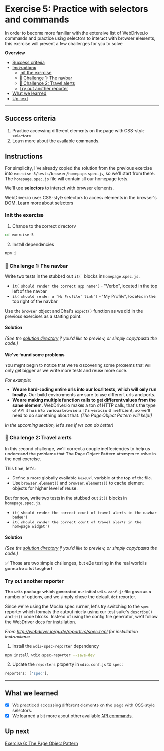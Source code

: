 # Exercise 5: Practice with selectors and commands

In order to become more familiar with the extensive list of WebDriver.io commands and practice using selectors to interact with browser elements, this exercise will present a few challenges for you to solve.

**Overview**

<!-- TOC -->

- [Success criteria](#success-criteria)
- [Instructions](#instructions)
  - [Init the exercise](#init-the-exercise)
  - [💪 Challenge 1: The navbar](#💪-challenge-1-the-navbar)
  - [💪 Challenge 2: Travel alerts](#💪-challenge-2-travel-alerts)
  - [Try out another reporter](#try-out-another-reporter)
- [What we learned](#what-we-learned)
- [Up next](#up-next)

<!-- /TOC -->

---

## Success criteria

1. Practice accessing different elements on the page with CSS-style selectors.
2. Learn more about the available commands.

## Instructions

For simplicity, I've already copied the solution from the previous exercise into `exercise-5/tests/browser/homepage.spec.js`, so we'll start from there.  The `homepage.spec.js` file will contain all our homepage tests.

We'll use **selectors** to interact with browser elements.

WebDriver.io uses CSS-style selectors to access elements in the browser's DOM.  [Learn more about selectors](http://webdriver.io/guide/usage/selectors.html)

### Init the exercise

1. Change to the correct directory

```bash
cd exercise-5
```

2. Install dependencies

```bash
npm i
```

### 💪 Challenge 1: The navbar

Write two tests in the stubbed out `it()` blocks in `homepage.spec.js`.

- `it('should render the correct app name')` - "Verbo", located in the top left of the navbar
- `it('should render a "My Profile" link')` - "My Profile", located in the top right of the navbar

Use the `browser` object and Chai's `expect()` function as we did in the previous exercises as a starting point.

#### Solution

_(See the [solution directory](tests/browser/solution) if you'd like to preview, or simply copy/pasta the code.)_

#### We've found some problems

You might begin to notice that we're discovering some problems that will only get bigger as we write more tests and reuse more code.

_For example:_

- **We are hard-coding entire urls into our local tests, which will only run locally.**  Our build environments are sure to use different urls and ports.
- **We are making multiple function calls to get different values from the same element.**  WebDriver.io makes a ton of HTTP calls, that's the type of API it has into various browsers.  It's verbose & inefficient, so we'll need to do something about that.  _(The Page Object Pattern will help!)_

_In the upcoming section, let's see if we can do better!_

### 💪 Challenge 2: Travel alerts

In this second challenge, we'll correct a couple ineffeciencies to help us understand the problems that The Page Object Pattern attempts to solve in the next exercise.

This time, let's:

- Define a more globally available `baseUrl` variable at the top of the file.
- Use `browser.element()` and `browser.elements()` to cache element objects for higher level of reuse.

But for now, write two tests in the stubbed out `it()` blocks in `homepage.spec.js`.

- `it('should render the correct count of travel alerts in the navbar badge')`
- `it('should render the correct count of travel alerts in the homepage widget')`

#### Solution

_(See the [solution directory](tests/browser/solution) if you'd like to preview, or simply copy/pasta the code.)_

✅ Those are two simple challenges, but e2e testing in the real world is gonna be a lot tougher!

### Try out another reporter

The `wdio` package which generated our initial `wdio.conf.js` file gave us a number of options, and we simply chose the default `dot` reporter.

Since we're using the Mocha spec runner, let's try switching to the `spec` reporter which formats the output nicely using our test suite's `describe()` and `it()` code blocks.  Instead of using the config file generator, we'll follow the WebDriver docs for installation.

_From http://webdriver.io/guide/reporters/spec.html for installation instructions:_

1. Install the `wdio-spec-reporter` dependency

```bash
npm install wdio-spec-reporter --save-dev
```

2. Update the `reporters` property in `wdio.conf.js` to `spec`:

```js
reporters: ['spec'],
```

---

## What we learned

- [x] We practiced accessing different elements on the page with CSS-style selectors.
- [x] We learned a bit more about other available [API commands](http://webdriver.io/api.html).

## Up next

[Exercise 6: The Page Object Pattern](../exercise-6)
